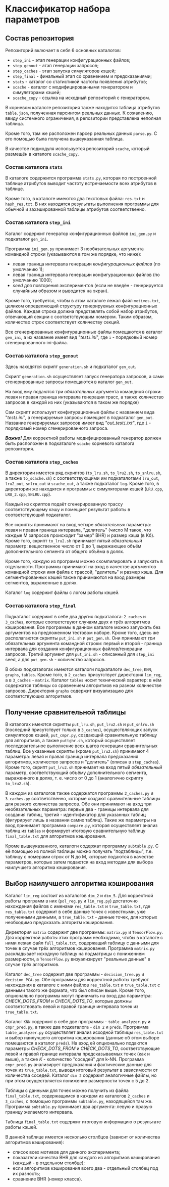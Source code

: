 # Классификатор набора параметров
## Состав репозитория

Репозиторий включает в себя 6 основных каталогов:

* `step_ini` - этап генерации конфигурационных файлов;
* `step_genout` - этап генерации запросов;
* `step_caches` - этап запуска симуляторов кэшей;
* `step_final` - финальный этап со сравнением и предсказаниями;
* `stats` - каталог со статистикой частоты появления атрибутов;
* `scache` - каталог с модифицированными генератором и симуляторами кэшей;
* `scache_copy` - ссылка на исходный репозиторий с генератором.

В корневом каталоге репозитория также находится таблица атрибутов `table.json`, полученная парсингом реальных данных. К сожалению, ввиду системного ограничения, в репозитории представлена неполная таблица.

Кроме того, там же расположен парсер реальных данных `parse.py`. С его помощью была получена вышеуказанная таблица.

В качестве подмодуля используется репозиторий `scache`, который размещён в каталоге `scache_copy`.

### Состав каталога `stats`

В каталоге содержится программа `stats.py`, которая по построенной таблице атрибутов выводит частоту встречаемости всех атрибутов в таблице. 

Кроме того, в каталоге имеются два текстовых файла: `res.txt` и `hash_res.txt`. В них находятся результаты выполнения программы для обычной и захэшированной таблицы атрибутов соответственно.

### Состав каталога `step_ini`

Каталог содержит генератор конфигурационных файлов `ini_gen.py` и подкаталог `gen_ini`.

Программа `ini_gen.py` принимает 3 необязательных аргумента командной строки (указываются в том же порядке, что ниже): 

* левая граница интервала генерации _конфигурационных файлов_ (по умолчанию 1);
* левая граница интервала генерации конфигурационных файлов (по умолчанию 1000);
* _seed_ для повторения экспериментов (если не введён - генерируется случайным образом и выводится на экран).

Кроме того, требуется, чтобы в этом каталоге лежал файл `motives.txt`, целиком определяющий структуру генерируемых конфигурационных файлов. Каждая строка должна представлять собой набор атрибутов, отвечающий секции с соответствующим номером. Таким образом, количество строк соответствует количеству секций.

Все сгенерированные конфигурационные файлы помещаются в каталог `gen_ini`, а их название имеет вид "_test`i`.ini_", где `i` - порядковый номер сгенерированного ini-файла.


### Состав каталога `step_genout`

Здесь находятся скрипт `generation.sh` и подкаталог `gen_out`. 

Скрипт `generation.sh` осуществляет запуск генератора запросов, а сами сгенерированные запросы помещаются в каталог `gen_out`.

На вход ему подаются три _обязательных_ аргумента командной строки: левая и правая граница интервала генерации трасс, а также количество запросов в каждой из них (указываются в таком же порядке)

Сам скрипт использует конфигурационные файлы с названием вида "_test`i`.ini_", а генерируемые запросы помещает в подкаталог `gen_out`.
Название генерируемых запросов имеет вид  _"out_test`i`.txt"_, где `i` - порядковый номер сгенерированного запроса.

***Важно!*** Для корректной работы модифицированный генератор должен быть расположен в подкаталоге `scache` корневого каталога репозитория.

### Состав каталога `step_caches`

В директории имеется ряд скриптов (`to_lru.sh`, `to_lru2.sh`, `to_snlru.sh`, а также `to_scache.sh`) с соответствующими им подкаталогами `lru_out`, `lru2_out`, `snlru_out` и `scache_out`, а также подкаталог `log`. Кроме того, в директории же находятся и программы с симуляторами кэшей (`LRU.cpp`, `LRU_2.cpp`, `SNLRU.cpp`). 

Каждый из скриптов подаёт сгенерированную трассу соответствующему кэшу и помещает результат работы в соответствующий подкаталог.

Все скрипты принимают на вход четыре _обязательных_ параметра: левая и правая граница интервала, "делитель" (число M такое, что каждые M запросов происходит "замер" BHR) и размер кэша (в Кб). Кроме того, скрипт `to_lru2.sh` принимает пятый _обязательный_ параметр: вещественное число от 0 до 1, выражающее объём дополнительного сегмента от общего объёма в долях.

Кроме того, каждую из программ можно скомпилировать и запускать в отдельности. Программы принимают на вход в качестве аргументов командной строки имя файла с трассой, "делитель" и размер кэша. Для сегментированных кэшей также принимаются на вход размеры сегментов, выраженные в долях.

Каталог `log` содержит файлы с логом работы кэшей.

### Состав каталога `step_final`

Подкаталог содержит в себе два других подкаталога: `2_caches` и `3_caches`, которые соответствуют случаям двух и трёх алгоритмов кэширования.
Все программы в данном каталоге можно запускать без аргументов на предложенном тестовом наборе. Кроме того, здесь же располагаются скрипты `put_ini.sh` и `put_gen.sh`. Они принимают _три_ обязательных аргумента командной строки: первый и второй - граница интервала для создания конфигурационных файлов/генерации запросов. Третий аргумент для `put_ini.sh` - описанный для `step_ini` seed, а для `put_gen.sh` - количество запросов.

В обоих подкаталогах имеются каталоги подкаталоги `dec_tree`, `KNN`, `graphs`, `tables`. Кроме того, в `2_caches` присутствует директория `lin_reg`, а в `3_caches` - `matrix`. Каталог `tables` носит технический характер: в нём содержатся таблицы со сравнением алгоритмов на разном количестве запросов. Директория `graphs` содержит визуализацию для соответствующих алгоритмов.

## Получение сравнительной таблицы

В каталогах имеются скрипты `put_lru.sh`, `put_lru2.sh` и `put_snlru.sh` (последний присутствует только в `3_caches`), осуществляющих запуск симуляторов кэшей, `put_cmpr.py`, создающий сравнительную таблицу для алгоритмов, а также `puttghr.sh`, который осуществляет последовательное выполнение всех шагов генерации сравнительных таблиц. Все указанные скрипты (кроме `put_lru2.sh`) принимают 4 параметра: левая и правая граница интервала предсказания алгоритмов, количество запросов и "делитель" (описан в `step_caches`). Кроме того, скрипт `put_lru2.sh` принимает на вход пятый _обязательный_ параметр, соответствующий объёму дополнительного сегмента, выраженного в долях, т. е. число от 0 до 1 (аналогично скрипту `to_lru2.sh`).

В каждом из каталогов также содержатся программы `2_caches.py` и `3_caches.py` соответственно, которые создают сравнительные таблицы для разного количества запросов. Обе они принимают на вход три необязательных параметра: первые два - границы интервала для создания таблиц, третий - идентификатор для указанных таблиц (фигурирует лишь в названии самих таблиц). Такие же параметры на вход принимает программа `compare.py`, которая осуществляет анализ таблиц из `tables` и формирует итоговую сравнительную таблицу `final_table.txt` для алгоритмов кэширования.

Кроме вышеуказанного, каталоги содержат программу `subtable.py`. С её помощью из полной таблицы можно получать "подтаблицы", т.е. таблицу с номерами строк от N до M, которые подаются в качестве параметров, которые затем подаются на вход методам для выбора наилучшего алгоритма кэширования.

## Выбор наилучшего алгоритма кэширования

Каталог `lin_reg` состоит из каталогов `dim_2` и `dim_5`. Для корректной работы программ в них (`pol_reg.py` и `lin_reg.py`) достаточно нахождения файлов с именами `res_table.txt` и `true_table.txt`, где `res_table.txt` содержит в себе данные точек с известными, уже полученными данными, а `true_table.txt` - данные точек, для которых необходимо предсказать алгоритм кэширования.

Директория `matrix` содержит две программы: `matrix.py` и `TensorFlow.py`. Для корректной работы этих программ необходимо, чтобы в каталоге с ними лежал файл `full_table.txt`, содержащий таблицу с данными для точек в случае трёх алгоритмов кэширования. Программа `matrix.py` раскладывает исходную таблицу на подматрицы с понижением размерности, а `TensorFlow.py` визуализирует "реальные данные" в случае трёх алгоритмов.

Каталог `dec_tree` содержит две программы - `decision_tree.py` и `decision_PCA.py`. Обе программы для корректной работы требуют нахождения в каталоге с ними файлов `res_table.txt` и `true_table.txt` с данными такого же формата, что был описан выше. Кроме того, опционально программы могут принимать на вход два параметра: _CHECK_DOTS_FROM_ и _CHECK_DOTS_TO_, которые должны соответствовать левой и правой границе интервала точек из `true_table.txt`.

Каталог `KNN` содержит в себе две программы - `table_analyzer.py` и `cmpr_pred.py`, а также два подкаталога - `dim 2` и `preds`.  Программа `table_analyzer.py` осуществляет анализ исходной таблицы `res_table.txt` и выбор наилучшего алгоритма кэширования (данные об этом выборе помещаются в каталог `preds`). На вход ей опционально подаются параметры _CHECK_DOTS_FROM_ и _CHECK_DOTS_TO_, соответствующие левой и правой границе интервала предсказываемых точек (как и выше), а также _K_ - количество "соседей" для k-NN. Программа `cmpr_pred.py` анализирует предсказания и фактические данные для точек из `true_table.txt`, выводя итоговый результат в зависимости от количества соседей. Каталог `dim 2` содержит аналогичные файлы, но при этом осуществляется понижение размерности точек с 5 до 2.

Таблицы с данными для точек можно получить из файла `final_table.txt`, содержащимся в каждом из каталогов `2_caches` и `3_caches`, с помощью программы `subtable.py`, находящейся там же. Программа `subtable.py` принимает два аргумента: левую и правую границу желаемого интервала.

Таблица `final_table.txt` содержит итоговую информацию о результате работы кэшей.

В данной таблице имеется несколько столбцов (зависит от количества алгоритмов кэширования):

* список всех мотивов для данного эксперимента;
* показатели качества BHR для каждого из алгоритмов кэширования (каждый - в отдельном столбце);
* если алгоритмов кэширования всего два - отдельный столбец под их разность;
* сравнение BHR (номер класса).


